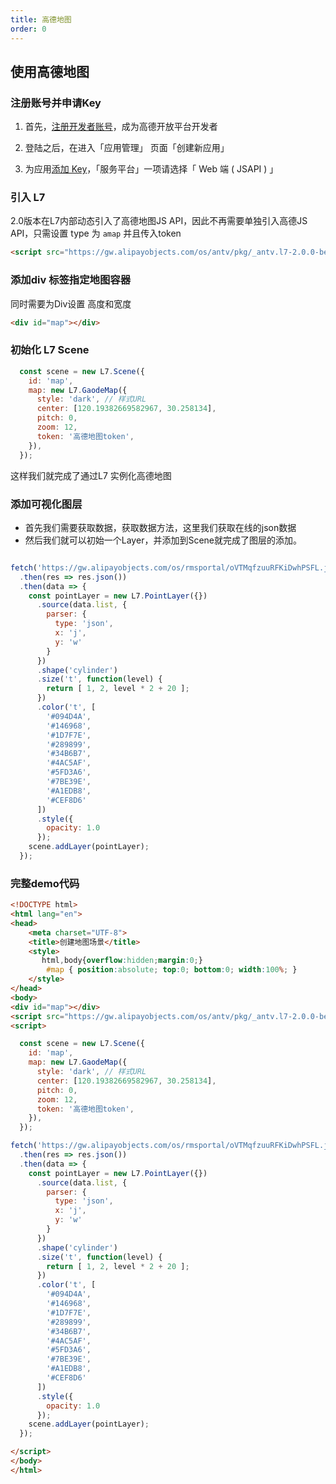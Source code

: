 ```yaml
---
title: 高德地图
order: 0
---
```


## 使用高德地图

### 注册账号并申请Key

1. 首先，[注册开发者账号](https://lbs.amap.com/dev/id/choose)，成为高德开放平台开发者

2. 登陆之后，在进入「应用管理」 页面「创建新应用」

3. 为应用[添加 Key](https://lbs.amap.com/dev/key/app)，「服务平台」一项请选择「 Web 端 ( JSAPI ) 」

### 引入 L7 

2.0版本在L7内部动态引入了高德地图JS API，因此不再需要单独引入高德JS API，只需设置 type 为 ```amap``` 并且传入token

```html
<script src="https://gw.alipayobjects.com/os/antv/pkg/_antv.l7-2.0.0-beta.25/dist/l7.js"></script>
```

### 添加div 标签指定地图容器

同时需要为Div设置 高度和宽度

``` html
<div id="map"></div>
````

### 初始化 L7 Scene


```javascript
  const scene = new L7.Scene({
    id: 'map',
    map: new L7.GaodeMap({
      style: 'dark', // 样式URL
      center: [120.19382669582967, 30.258134],
      pitch: 0,
      zoom: 12,
      token: '高德地图token',
    }),
  });

```

这样我们就完成了通过L7 实例化高德地图


### 添加可视化图层

- 首先我们需要获取数据，获取数据方法，这里我们获取在线的json数据
- 然后我们就可以初始一个Layer，并添加到Scene就完成了图层的添加。

```javascript

fetch('https://gw.alipayobjects.com/os/rmsportal/oVTMqfzuuRFKiDwhPSFL.json')
  .then(res => res.json())
  .then(data => {
    const pointLayer = new L7.PointLayer({})
      .source(data.list, {
        parser: {
          type: 'json',
          x: 'j',
          y: 'w'
        }
      })
      .shape('cylinder')
      .size('t', function(level) {
        return [ 1, 2, level * 2 + 20 ];
      })
      .color('t', [
        '#094D4A',
        '#146968',
        '#1D7F7E',
        '#289899',
        '#34B6B7',
        '#4AC5AF',
        '#5FD3A6',
        '#7BE39E',
        '#A1EDB8',
        '#CEF8D6'
      ])
      .style({
        opacity: 1.0
      });
    scene.addLayer(pointLayer);
  });

  ```

  ### 完整demo代码

```html
<!DOCTYPE html>
<html lang="en">
<head>
    <meta charset="UTF-8">
    <title>创建地图场景</title>
    <style>
       html,body{overflow:hidden;margin:0;}
    	#map { position:absolute; top:0; bottom:0; width:100%; }
    </style>
</head>
<body>
<div id="map"></div>
<script src="https://gw.alipayobjects.com/os/antv/pkg/_antv.l7-2.0.0-beta.25/dist/l7.js"></script>
<script>

  const scene = new L7.Scene({
    id: 'map',
    map: new L7.GaodeMap({
      style: 'dark', // 样式URL
      center: [120.19382669582967, 30.258134],
      pitch: 0,
      zoom: 12,
      token: '高德地图token',
    }),
  });

fetch('https://gw.alipayobjects.com/os/rmsportal/oVTMqfzuuRFKiDwhPSFL.json')
  .then(res => res.json())
  .then(data => {
    const pointLayer = new L7.PointLayer({})
      .source(data.list, {
        parser: {
          type: 'json',
          x: 'j',
          y: 'w'
        }
      })
      .shape('cylinder')
      .size('t', function(level) {
        return [ 1, 2, level * 2 + 20 ];
      })
      .color('t', [
        '#094D4A',
        '#146968',
        '#1D7F7E',
        '#289899',
        '#34B6B7',
        '#4AC5AF',
        '#5FD3A6',
        '#7BE39E',
        '#A1EDB8',
        '#CEF8D6'
      ])
      .style({
        opacity: 1.0
      });
    scene.addLayer(pointLayer);
  });

</script>
</body>
</html>
```
